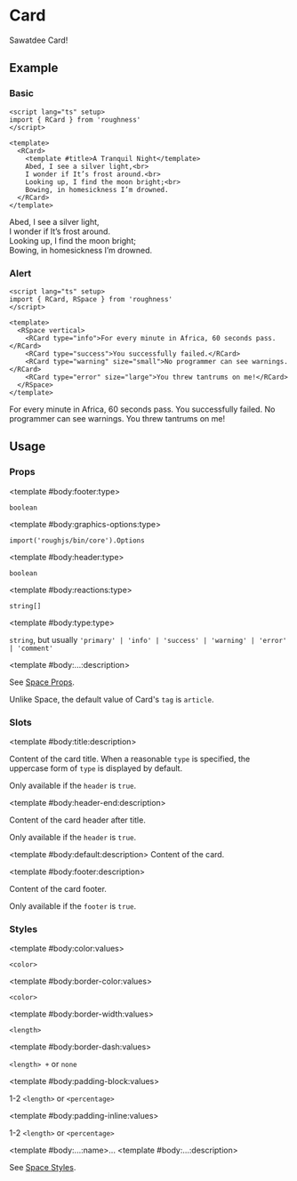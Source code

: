 <script lang="ts" setup>
import { RButton, RCard, RDetails, RSpace, RTable, RText } from 'roughness'
</script>

# Card

Sawatdee Card!

## Example

### Basic

<RDetails>
  <template #summary>Show Code</template>

```vue
<script lang="ts" setup>
import { RCard } from 'roughness'
</script>

<template>
  <RCard>
    <template #title>A Tranquil Night</template>
    Abed, I see a silver light,<br>
    I wonder if It’s frost around.<br>
    Looking up, I find the moon bright;<br>
    Bowing, in homesickness I’m drowned.
  </RCard>
</template>
```

</RDetails>

<RCard>
  <template #title>A Tranquil Night</template>
  Abed, I see a silver light,<br>
  I wonder if It’s frost around.<br>
  Looking up, I find the moon bright;<br>
  Bowing, in homesickness I’m drowned.
</RCard>

### Alert

<RDetails>
  <template #summary>Show Code</template>

```vue
<script lang="ts" setup>
import { RCard, RSpace } from 'roughness'
</script>

<template>
  <RSpace vertical>
    <RCard type="info">For every minute in Africa, 60 seconds pass.</RCard>
    <RCard type="success">You successfully failed.</RCard>
    <RCard type="warning" size="small">No programmer can see warnings.</RCard>
    <RCard type="error" size="large">You threw tantrums on me!</RCard>
  </RSpace>
</template>
```

</RDetails>

<RSpace vertical>
  <RCard type="info">For every minute in Africa, 60 seconds pass.</RCard>
  <RCard type="success">You successfully failed.</RCard>
  <RCard type="warning" size="small">No programmer can see warnings.</RCard>
  <RCard type="error" size="large">You threw tantrums on me!</RCard>
</RSpace>

## Usage

### Props

<RSpace overflow>
<RTable
  :columns="['name', 'type', 'default', 'description']"
  :rows="['footer', 'graphics-options', 'header', 'reactions', 'type', '...']"
>
  <template #body:*:name="{ row }">{{ row }}</template>

  <template #body:footer:type>

  `boolean`

  </template>
  <template #body:footer:default>

  `false`

  </template>
  <template #body:footer:description>
    Whether to display the card footer.
  </template>

  <template #body:graphics-options:type>

  `import('roughjs/bin/core').Options`

  </template>
  <template #body:graphics-options:description>

  [Options for Rough.js](https://github.com/rough-stuff/rough/wiki#options).

  See [Graphics Configuration](/components/graphics#component-prop).

  </template>

  <template #body:header:type>

  `boolean`

  </template>
  <template #body:header:default>

  `true`

  </template>
  <template #body:header:description>
    Whether to display the card header.
  </template>

  <template #body:reactions:type>

  `string[]`

  </template>
  <template #body:reactions:default>

  `[]`

  </template>
  <template #body:reactions:description>

  States that trigger graphics redrawing.

  See [Reactions](/guide/theme#reactions).

  </template>

  <template #body:type:type>

  `string`, but usually `'primary' | 'info' | 'success' | 'warning' | 'error' | 'comment'`

  </template>
  <template #body:type:description>

  Card style type. It's actually just a class name, so you can also pass in another value and declare custom styles for it.

  See also [Color Styles](/guide/theme#color-styles).

  </template>

  <template #body:...:description>

  See [Space Props](/components/space#props).

  Unlike Space, the default value of Card's `tag` is `article`.

  </template>
</RTable>
</RSpace>

### Slots

<RSpace overflow>
<RTable
  :columns="['name', 'parameters', 'description']"
  :rows="['title', 'header-end', 'default', 'footer']"
>
  <template #body:*:name="{ row }">{{ row }}</template>

  <template #body:title:description>

  Content of the card title. When a reasonable `type` is specified, the uppercase form of `type` is displayed by default.

  Only available if the `header` is `true`.

  </template>

  <template #body:header-end:description>

  Content of the card header after title.

  Only available if the `header` is `true`.

  </template>

  <template #body:default:description>
    Content of the card.
  </template>

  <template #body:footer:description>

  Content of the card footer.

  Only available if the `footer` is `true`.

  </template>
</RTable>
</RSpace>

### Styles

<RSpace overflow>
<RTable
  :columns="['name', 'values', 'default', 'description']"
  :rows="['color', 'border-color', 'border-width', 'border-dash', 'padding-block', 'padding-inline', '...']"
>
  <template #body:*:name="{ row }">--r-card-{{ row }}</template>

  <template #body:color:values>

  `<color>`

  </template>
  <template #body:color:default>

  `var(--r-common-text-color)`

  </template>
  <template #body:color:description>
    Color of the card text.
  </template>

  <template #body:border-color:values>

  `<color>`

  </template>
  <template #body:border-color:default>

  `var(--r-card-color)`

  </template>
  <template #body:border-color:description>
    Color of the card border.
  </template>

  <template #body:border-width:values>

  `<length>`

  </template>
  <template #body:border-width:default>

  `1px`

  </template>
  <template #body:border-width:description>
    Width of the card border.
  </template>

  <template #body:border-dash:values>

  `<length> +` or `none`

  </template>
  <template #body:border-dash:default>

  `none`

  </template>
  <template #body:border-dash:description>

  List of comma and/or whitespace separated the lengths of alternating dashes and gaps of the button border.

  An odd number of values will be repeated to yield an even number of values. Thus, `8` is equivalent to `8 8`.

  See [`stroke-dasharray`](https://developer.mozilla.org/en-US/docs/Web/SVG/Attribute/stroke-dasharray).

  </template>

  <template #body:padding-block:values>

  1-2 `<length>` or `<percentage>`

  </template>
  <template #body:padding-block:default>

  `calc(var(--r-common-box-padding-block) * 2)`

  </template>
  <template #body:padding-block:description>
    Vertical padding of the card.
  </template>

  <template #body:padding-inline:values>

  1-2 `<length>` or `<percentage>`

  </template>
  <template #body:padding-inline:default>

  `var(--r-common-box-padding-inline)`

  </template>
  <template #body:padding-inline:description>
    Horizontal padding of the card.
  </template>

  <template #body:...:name>...</template>
  <template #body:...:description>

  See [Space Styles](/components/space#styles).

  </template>
</RTable>
</RSpace>
